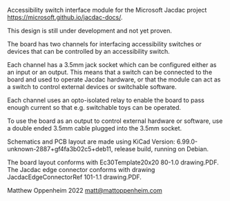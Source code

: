 Accessibility switch interface module for the Microsoft Jacdac project https://microsoft.github.io/jacdac-docs/.

This design is still under development and not yet proven.

The board has two channels for interfacing accessibility switches or devices that can be controlled by an accessibility switch.

Each channel has a 3.5mm jack socket which can be configured either as an input or an output. This means that a switch can be connected to the board and used to operate Jacdac hardware, or that the module can act as a switch to control external devices or switchable software.

Each channel uses an opto-isolated relay to enable the board to pass enough current so that e.g. switchable toys can be operated.

To use the board as an output to control external hardware or software, use a double ended 3.5mm cable plugged into the 3.5mm socket.

Schematics and PCB layout are made using KiCad Version: 6.99.0-unknown-2887+gf4fa3b02c5+deb11, release build, running on Debian.

The board layout conforms with Ec30Template20x20 80-1.0 drawing.PDF. The Jacdac edge connector conforms with drawing JacdacEdgeConnectorRef 101-1.1 drawing.PDF.

Matthew Oppenheim 2022
matt@mattoppenheim.com
